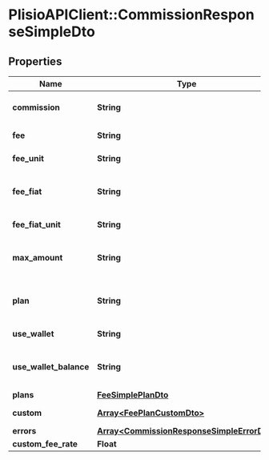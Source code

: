 # PlisioAPIClient::CommissionResponseSimpleDto

## Properties
Name | Type | Description | Notes
------------ | ------------- | ------------- | -------------
**commission** | **String** | Plisio commission value | [optional] 
**fee** | **String** | Cryptocurrency fee value | [optional] 
**fee_unit** | **String** | Cryptocurrency feeUnit value | [optional] 
**fee_fiat** | **String** | Cryptocurrency fee value in selected fiat currency | [optional] 
**fee_fiat_unit** | **String** | Selected fiat currency | [optional] 
**max_amount** | **String** | Maximum allowed amount to withdrawal | [optional] 
**plan** | **String** | Plisio&#x27;s cryptocurrency fee estimation plan | [optional] 
**use_wallet** | **String** | Pay fee from wallet | [optional] 
**use_wallet_balance** | **String** | Balance of wallet that will be used to pay fee | [optional] 
**plans** | [**FeeSimplePlanDto**](FeeSimplePlanDto.md) |  | [optional] 
**custom** | [**Array&lt;FeePlanCustomDto&gt;**](FeePlanCustomDto.md) | Cryptocurrency fee limits | [optional] 
**errors** | [**Array&lt;CommissionResponseSimpleErrorDto&gt;**](CommissionResponseSimpleErrorDto.md) |  | [optional] 
**custom_fee_rate** | **Float** |  | [optional] 

